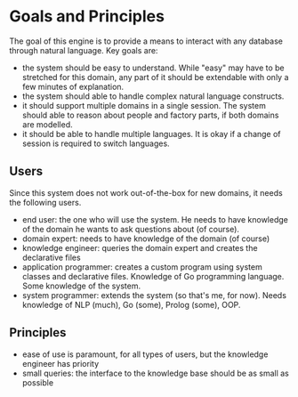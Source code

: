 # Goals and Principles

The goal of this engine is to provide a means to interact with any database through natural language. Key goals are:

* the system should be easy to understand. While "easy" may have to be stretched for this domain, any part of it should be extendable with only a few minutes of explanation.
* the system should able to handle complex natural language constructs.
* it should support multiple domains in a single session. The system should able to reason about people and factory parts, if both domains are modelled.
* it should be able to handle multiple languages. It is okay if a change of session is required to switch languages.

## Users

Since this system does not work out-of-the-box for new domains, it needs the following users.

* end user: the one who will use the system. He needs to have knowledge of the domain he wants to ask questions about (of course).
* domain expert: needs to have knowledge of the domain (of course)
* knowledge engineer: queries the domain expert and creates the declarative files
* application programmer: creates a custom program using system classes and declarative files. Knowledge of Go programming language. Some knowledge of the system.
* system programmer: extends the system (so that's me, for now). Needs knowledge of NLP (much), Go (some), Prolog (some), OOP.

## Principles

* ease of use is paramount, for all types of users, but the knowledge engineer has priority
* small queries: the interface to the knowledge base should be as small as possible

